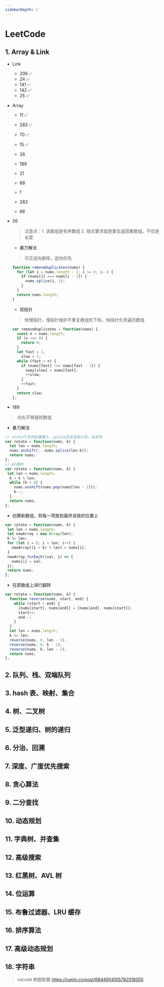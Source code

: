 ```yaml
---
sidebarDepth: 2
---
```


# LeetCode

## 1. Array & Link

- Link

  - 206 ✅
  - 24 ✅
  - 141 ✅
  - 142 ✅
  - 25 ✅

- Array

  - 11 ✅
  - 283 ✅
  - 70 ✅
  - 15 ✅

  - 26
  - 189
  - 21
  - 88
  - 1
  - 283
  - 66

- 26
  > 注意点：1. 该数组是有序数组 2. 隐式要求就是要去返回重数组，不仅是长度  
  
    - 暴力解法
    > 可正逆向删除，逆向优先

    ```js
    function removeDuplicates(nums) {
      for (let i = nums.length - 1; i >= 0; i--) {
        if (nums[i] === nums[i - 1]) {
          nums.splice(i, 1);
        }
      }
      return nums.length;
    }
    ```

    - 双指针
    > 快慢指针，慢指针维护不重复数组的下标，快指针负责遍历数组

    ```js
    var removeDuplicates = function(nums) {
      const n = nums.length;
      if (n === 0) {
        return 0;
      }
      let fast = 1,
        slow = 1;
      while (fast < n) {
        if (nums[fast] !== nums[fast - 1]) {
          nums[slow] = nums[fast];
          ++slow;
        }
        ++fast;
      }
      return slow;
    };
    ```
- 189
> 向右平移旋转数组
 
  - 暴力解法
   
  ```js
  // unshift支持批量塞入、splice包含当前小标，且支持
  var rotate = function(nums, k) {
    let len = nums.length;
    nums.unshift(...nums.splice(len-k));
    return nums;
  };
 // AC超时
  var rotate = function(nums, k) {
   let len = nums.length;
    k = k % len;
    while (k > 0) {
      nums.unshift(nums.pop(nums[len - 1]));
      k--;
    }
    return nums;
  };
  ```
  
  - 创建新数组，将每一项放到最终该放的位置上
   
   ```js
   var rotate = function(nums, k) {
    let len = nums.length;
    let newArray = new Array(len);
    k %= len;
    for (let i = 0; i < len; i++) {
      newArray[(i + k) % len] = nums[i];
    }
    newArray.forEach((val, i) => {
      nums[i] = val;
    });
    return nums;
  };
   ```
  - 在原数组上进行翻转
   
  ```js
  var rotate = function(nums, k) {
    function reverse(nums, start, end) {
      while (start < end) {
        [nums[start], nums[end]] = [nums[end], nums[start]];
        start++;
        end--;
      }
    }
    let len = nums.length;
    k %= len;
    reverse(nums, 0, len - 1);
    reverse(nums, 0, k - 1);
    reverse(nums, k, len - 1);
    return nums;
  };
  ```

## 2. 队列、栈、双端队列

## 3. hash 表、映射、集合

## 4. 树、二叉树

## 5. 泛型递归、树的递归

## 6. 分治、回溯

## 7. 深度、广度优先搜索

## 8. 贪心算法

## 9. 二分查找

## 10. 动态规划

## 11. 字典树、并查集

## 12. 高级搜索

## 13. 红黑树、AVL 树

## 14. 位运算

## 15. 布鲁过滤器、LRU 缓存

## 16. 排序算法

## 17. 高级动态规划

## 18. 字符串

> vscode 刷题配置 https://juejin.cn/post/6844904105782018055
